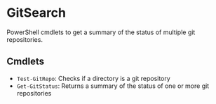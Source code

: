 # GitSearch

PowerShell cmdlets to get a summary of the status of multiple git repositories.

## Cmdlets
* `Test-GitRepo`: Checks if a directory is a git repository
* `Get-GitStatus`: Returns a summary of the status of one or more git repositories
